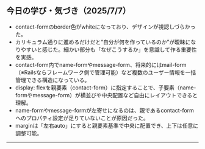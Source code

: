 ## 今日の学び・気づき（2025/7/7）

- contact-formのborder色がwhiteになっており、デザインが視認しづらかった。
- カリキュラム通りに進めるだけだと“自分が何を作っているのか”が曖昧になりやすいと感じた。細かい部分も「なぜこうするか」を意識して作る重要性を実感。
- contact-form内でname-formやmessage-form、将来的にはmail-form（※Railsならフレームワーク側で管理可能）など複数のユーザー情報を一括管理できる構造になっている。
- display: flexを親要素（contact-form）に指定することで、子要素（name-formやmessage-form）が横並びや中央配置など自由にレイアウトできると理解。
- name-formやmessage-formが左寄せになるのは、親であるcontact-formへのプロパティ設定が足りていないことが原因だった。
- marginは「左右auto」にすると親要素基準で中央に配置でき、上下は任意に調整可能。

---
